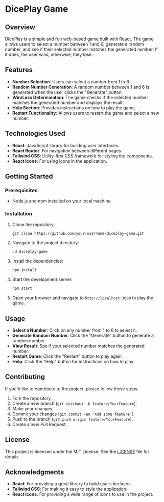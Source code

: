 # DicePlay Game

## Overview

DicePlay is a simple and fun web-based game built with React. The game allows users to select a number between 1 and 6, generate a random number, and see if their selected number matches the generated number. If it does, the user wins; otherwise, they lose.

## Features

-   **Number Selection**: Users can select a number from 1 to 6.
-   **Random Number Generation**: A random number between 1 and 6 is generated when the user clicks the "Generate" button.
-   **Win/Loss Determination**: The game checks if the selected number matches the generated number and displays the result.
-   **Help Section**: Provides instructions on how to play the game.
-   **Restart Functionality**: Allows users to restart the game and select a new number.

## Technologies Used

-   **React**: JavaScript library for building user interfaces.
-   **React Router**: For navigation between different pages.
-   **Tailwind CSS**: Utility-first CSS framework for styling the components.
-   **React Icons**: For using icons in the application.

## Getting Started

### Prerequisites

-   Node.js and npm installed on your local machine.

### Installation

1. Clone the repository:

    ```bash
    git clone https://github.com/your-username/diceplay-game.git
    ```

2. Navigate to the project directory:

    ```bash
    cd diceplay-game
    ```

3. Install the dependencies:

    ```bash
    npm install
    ```

4. Start the development server:

    ```bash
    npm start
    ```

5. Open your browser and navigate to `http://localhost:3000` to play the game.

## Usage

-   **Select a Number**: Click on any number from 1 to 6 to select it.
-   **Generate Random Number**: Click the "Generate" button to generate a random number.
-   **View Result**: See if your selected number matches the generated number.
-   **Restart Game**: Click the "Restart" button to play again.
-   **Help**: Click the "Help" button for instructions on how to play.

## Contributing

If you'd like to contribute to the project, please follow these steps:

1. Fork the repository.
2. Create a new branch (`git checkout -b feature/YourFeature`).
3. Make your changes.
4. Commit your changes (`git commit -am 'Add some feature'`).
5. Push to the branch (`git push origin feature/YourFeature`).
6. Create a new Pull Request.

## License

This project is licensed under the MIT License. See the [LICENSE](LICENSE) file for details.

## Acknowledgments

-   **React**: For providing a great library to build user interfaces.
-   **Tailwind CSS**: For making it easy to style the application.
-   **React Icons**: For providing a wide range of icons to use in the project.
